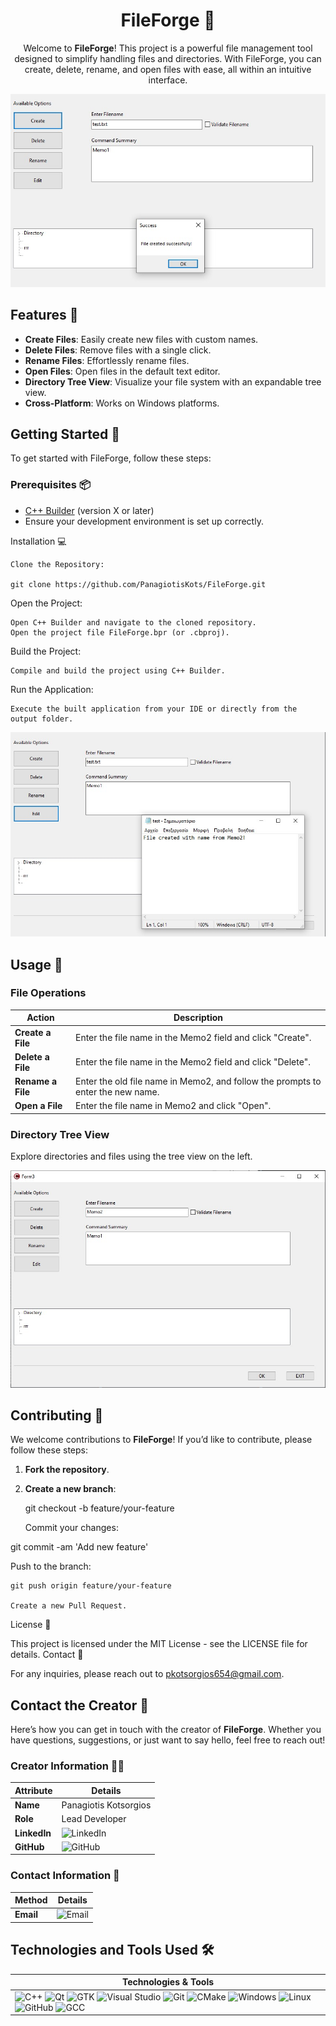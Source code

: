 <div align = "center">

# FileForge 🔨

</div>


<div align = "center">

    
Welcome to **FileForge**! This project is a powerful file management tool designed to simplify handling files and directories. With FileForge, you can create, delete, rename, and open files with ease, all within an intuitive interface.


</div>

<div align = "center">

    
![FileForge Logo](img/img.jpg) <!-- Replace with your logo URL -->


</div>


## Features 🌟

- **Create Files**: Easily create new files with custom names.
- **Delete Files**: Remove files with a single click.
- **Rename Files**: Effortlessly rename files.
- **Open Files**: Open files in the default text editor.
- **Directory Tree View**: Visualize your file system with an expandable tree view.
- **Cross-Platform**: Works on Windows platforms.

## Getting Started 🚀

To get started with FileForge, follow these steps:

### Prerequisites 📦

- [C++ Builder](https://www.embarcadero.com/products/delphi) (version X or later)
- Ensure your development environment is set up correctly.



Installation 💻

    Clone the Repository:

    git clone https://github.com/PanagiotisKots/FileForge.git
    

Open the Project:

    Open C++ Builder and navigate to the cloned repository.
    Open the project file FileForge.bpr (or .cbproj).

Build the Project:

    Compile and build the project using C++ Builder.

Run the Application:

    Execute the built application from your IDE or directly from the output folder.



![FileForge Logo](img/img2.jpg) <!-- Replace with your logo URL -->


## Usage 📘

### File Operations

| **Action**         | **Description**                                                              |
|--------------------|------------------------------------------------------------------------------|
| **Create a File**  | Enter the file name in the Memo2 field and click "Create".                   |
| **Delete a File**  | Enter the file name in the Memo2 field and click "Delete".                   |
| **Rename a File**  | Enter the old file name in Memo2, and follow the prompts to enter the new name. |
| **Open a File**    | Enter the file name in Memo2 and click "Open".                               |

### Directory Tree View

Explore directories and files using the tree view on the left.




![FileForge Logo](img/img1.jpg) <!-- Replace with your logo URL -->
## Contributing 🤝

We welcome contributions to **FileForge**! If you’d like to contribute, please follow these steps:

1. **Fork the repository**.
2. **Create a new branch**:

   git checkout -b feature/your-feature

    Commit your changes:



git commit -am 'Add new feature'

Push to the branch:



    git push origin feature/your-feature

    Create a new Pull Request.

License 📜

This project is licensed under the MIT License - see the LICENSE file for details.
Contact 📧

For any inquiries, please reach out to pkotsorgios654@gmail.com.





## Contact the Creator 🤝

Here’s how you can get in touch with the creator of **FileForge**. Whether you have questions, suggestions, or just want to say hello, feel free to reach out!
### Creator Information 🧑‍💻

| **Attribute**      | **Details**                                                                                          |
|--------------------|------------------------------------------------------------------------------------------------------|
| **Name**           | Panagiotis Kotsorgios|
| **Role**           | Lead Developer                                                                                      |
| **LinkedIn**       | ![LinkedIn](https://img.shields.io/badge/LinkedIn-%230077B5.svg?style=for-the-badge&logo=linkedin&logoColor=white) [](https://www.linkedin.com/in/panagiotis-kotsorgios-019ab9303/) |
| **GitHub**         | ![GitHub](https://img.shields.io/badge/GitHub-%23121011.svg?style=for-the-badge&logo=github&logoColor=white) []([https://github.com/johndoe](https://github.com/PanagiotisKots/PanagiotisKots))           |


### Contact Information 📧

| **Method**         | **Details**                                                                                          |
|--------------------|------------------------------------------------------------------------------------------------------|
| **Email**          | ![Email](https://img.shields.io/badge/email-D14836?style=for-the-badge&logo=gmail&logoColor=white) [](mailto:johndoe@example.com) |


## Technologies and Tools Used 🛠️

| **Technologies & Tools**                                                                                       |
|-----------------------------------------------------------------------------------------------------------------|
| ![C++](https://img.shields.io/badge/c++-%2300599C.svg?style=for-the-badge&logo=c%2B%2B&logoColor=white) ![Qt](https://img.shields.io/badge/Qt-%2341CD52.svg?style=for-the-badge&logo=qt&logoColor=white) ![GTK](https://img.shields.io/badge/GTK-%234A90E2.svg?style=for-the-badge&logo=gnome&logoColor=white) ![Visual Studio](https://img.shields.io/badge/Visual_Studio-5C2D91.svg?style=for-the-badge&logo=visual-studio&logoColor=white) ![Git](https://img.shields.io/badge/git-%23F05033.svg?style=for-the-badge&logo=git&logoColor=white) ![CMake](https://img.shields.io/badge/CMake-%23005C84.svg?style=for-the-badge&logo=cmake&logoColor=white) ![Windows](https://img.shields.io/badge/Windows-%230078D6.svg?style=for-the-badge&logo=windows&logoColor=white) ![Linux](https://img.shields.io/badge/Linux-%23FCC624.svg?style=for-the-badge&logo=linux&logoColor=black) ![GitHub](https://img.shields.io/badge/github-%23121011.svg?style=for-the-badge&logo=github&logoColor=white) ![GCC](https://img.shields.io/badge/GCC-%234EAA25.svg?style=for-the-badge&logo=gnu&logoColor=white) |

